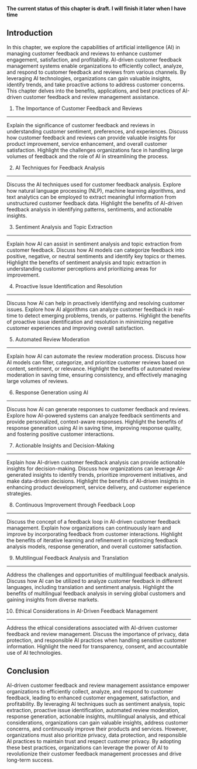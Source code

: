 **The current status of this chapter is draft. I will finish it later when I have time**

Introduction
------------

In this chapter, we explore the capabilities of artificial intelligence (AI) in managing customer feedback and reviews to enhance customer engagement, satisfaction, and profitability. AI-driven customer feedback management systems enable organizations to efficiently collect, analyze, and respond to customer feedback and reviews from various channels. By leveraging AI technologies, organizations can gain valuable insights, identify trends, and take proactive actions to address customer concerns. This chapter delves into the benefits, applications, and best practices of AI-driven customer feedback and review management assistance.

1. The Importance of Customer Feedback and Reviews
--------------------------------------------------

Explain the significance of customer feedback and reviews in understanding customer sentiment, preferences, and experiences. Discuss how customer feedback and reviews can provide valuable insights for product improvement, service enhancement, and overall customer satisfaction. Highlight the challenges organizations face in handling large volumes of feedback and the role of AI in streamlining the process.

2. AI Techniques for Feedback Analysis
--------------------------------------

Discuss the AI techniques used for customer feedback analysis. Explore how natural language processing (NLP), machine learning algorithms, and text analytics can be employed to extract meaningful information from unstructured customer feedback data. Highlight the benefits of AI-driven feedback analysis in identifying patterns, sentiments, and actionable insights.

3. Sentiment Analysis and Topic Extraction
------------------------------------------

Explain how AI can assist in sentiment analysis and topic extraction from customer feedback. Discuss how AI models can categorize feedback into positive, negative, or neutral sentiments and identify key topics or themes. Highlight the benefits of sentiment analysis and topic extraction in understanding customer perceptions and prioritizing areas for improvement.

4. Proactive Issue Identification and Resolution
------------------------------------------------

Discuss how AI can help in proactively identifying and resolving customer issues. Explore how AI algorithms can analyze customer feedback in real-time to detect emerging problems, trends, or patterns. Highlight the benefits of proactive issue identification and resolution in minimizing negative customer experiences and improving overall satisfaction.

5. Automated Review Moderation
------------------------------

Explain how AI can automate the review moderation process. Discuss how AI models can filter, categorize, and prioritize customer reviews based on content, sentiment, or relevance. Highlight the benefits of automated review moderation in saving time, ensuring consistency, and effectively managing large volumes of reviews.

6. Response Generation using AI
-------------------------------

Discuss how AI can generate responses to customer feedback and reviews. Explore how AI-powered systems can analyze feedback sentiments and provide personalized, context-aware responses. Highlight the benefits of response generation using AI in saving time, improving response quality, and fostering positive customer interactions.

7. Actionable Insights and Decision-Making
------------------------------------------

Explain how AI-driven customer feedback analysis can provide actionable insights for decision-making. Discuss how organizations can leverage AI-generated insights to identify trends, prioritize improvement initiatives, and make data-driven decisions. Highlight the benefits of AI-driven insights in enhancing product development, service delivery, and customer experience strategies.

8. Continuous Improvement through Feedback Loop
-----------------------------------------------

Discuss the concept of a feedback loop in AI-driven customer feedback management. Explain how organizations can continuously learn and improve by incorporating feedback from customer interactions. Highlight the benefits of iterative learning and refinement in optimizing feedback analysis models, response generation, and overall customer satisfaction.

9. Multilingual Feedback Analysis and Translation
-------------------------------------------------

Address the challenges and opportunities of multilingual feedback analysis. Discuss how AI can be utilized to analyze customer feedback in different languages, including translation and sentiment analysis. Highlight the benefits of multilingual feedback analysis in serving global customers and gaining insights from diverse markets.

10. Ethical Considerations in AI-Driven Feedback Management
-----------------------------------------------------------

Address the ethical considerations associated with AI-driven customer feedback and review management. Discuss the importance of privacy, data protection, and responsible AI practices when handling sensitive customer information. Highlight the need for transparency, consent, and accountable use of AI technologies.

Conclusion
----------

AI-driven customer feedback and review management assistance empower organizations to efficiently collect, analyze, and respond to customer feedback, leading to enhanced customer engagement, satisfaction, and profitability. By leveraging AI techniques such as sentiment analysis, topic extraction, proactive issue identification, automated review moderation, response generation, actionable insights, multilingual analysis, and ethical considerations, organizations can gain valuable insights, address customer concerns, and continuously improve their products and services. However, organizations must also prioritize privacy, data protection, and responsible AI practices to maintain trust and respect customer privacy. By adopting these best practices, organizations can leverage the power of AI to revolutionize their customer feedback management processes and drive long-term success.
